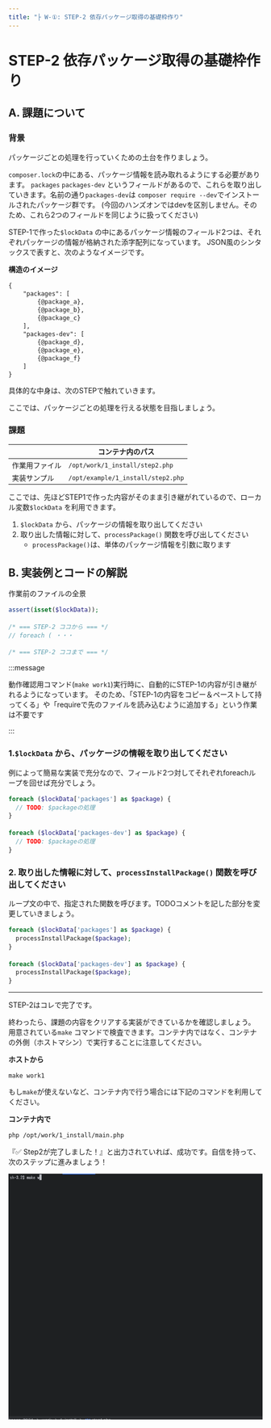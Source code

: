 ```yaml
---
title: "├ W-①: STEP-2 依存パッケージ取得の基礎枠作り"
---
```


# STEP-2 依存パッケージ取得の基礎枠作り

## A. 課題について

### 背景

パッケージごとの処理を行っていくための土台を作りましょう。

`composer.lock`の中にある、パッケージ情報を読み取れるようにする必要があります。
`packages` `packages-dev` というフィールドがあるので、これらを取り出していきます。名前の通り`packages-dev`は `composer require --dev`でインストールされたパッケージ群です。
(今回のハンズオンではdevを区別しません。そのため、これら2つのフィールドを同じように扱ってください)

STEP-1で作った`$lockData` の中にあるパッケージ情報のフィールド2つは、それぞれパッケージの情報が格納された添字配列になっています。
JSON風のシンタックスで表すと、次のようなイメージです。

**構造のイメージ**

```
{
    "packages": [
        {@package_a},
        {@package_b},
        {@package_c}
    ],
    "packages-dev": [
        {@package_d},
        {@package_e},
        {@package_f}
    ]
}
```

具体的な中身は、次のSTEPで触れていきます。

ここでは、パッケージごとの処理を行える状態を目指しましょう。

### 課題

|                | コンテナ内のパス                   |
| -------------- | ---------------------------------- |
| 作業用ファイル | `/opt/work/1_install/step2.php`    |
| 実装サンプル   | `/opt/example/1_install/step2.php` |

ここでは、先ほどSTEP1で作った内容がそのまま引き継がれているので、ローカル変数`$lockData` を利用できます。

1. `$lockData` から、パッケージの情報を取り出してください
2. 取り出した情報に対して、`processPackage()` 関数を呼び出してください
   - `processPackage()`は、単体のパッケージ情報を引数に取ります

## B. 実装例とコードの解説

作業前のファイルの全景

```php
assert(isset($lockData));

/* === STEP-2 ココから === */
// foreach ( ・・・

/* === STEP-2 ココまで === */
```

:::message

動作確認用コマンド(`make work1`)実行時に、自動的にSTEP-1の内容が引き継がれるようになっています。
そのため、「STEP-1の内容をコピー＆ペーストして持ってくる」や「requireで先のファイルを読み込むように追加する」という作業は不要です

:::

### 1.`$lockData` から、パッケージの情報を取り出してください

例によって簡易な実装で充分なので、フィールド2つ対してそれぞれforeachループを回せば充分でしょう。

```php
foreach ($lockData['packages'] as $package) {
  // TODO: $packageの処理
}

foreach ($lockData['packages-dev'] as $package) {
  // TODO: $packageの処理
}
```

### 2. 取り出した情報に対して、`processInstallPackage()` 関数を呼び出してください

ループ文の中で、指定された関数を呼びます。TODOコメントを記した部分を変更していきましょう。

```php
foreach ($lockData['packages'] as $package) {
  processInstallPackage($package);
}

foreach ($lockData['packages-dev'] as $package) {
  processInstallPackage($package);
}
```

---

STEP-2はコレで完了です。

終わったら、課題の内容をクリアする実装ができているかを確認しましょう。
用意されている`make` コマンドで検査できます。コンテナ内ではなく、コンテナの外側（ホストマシン）で実行することに注意してください。

**ホストから**

```
make work1
```

もし`make`が使えないなど、コンテナ内で行う場合には下記のコマンドを利用してください。

**コンテナ内で**

```sh
php /opt/work/1_install/main.php
```

『✅ Step2が完了しました！』と出力されていれば、成功です。自信を持って、次のステップに進みましょう！

![](/images/2_work1_2/2/step2-finish.gif)
